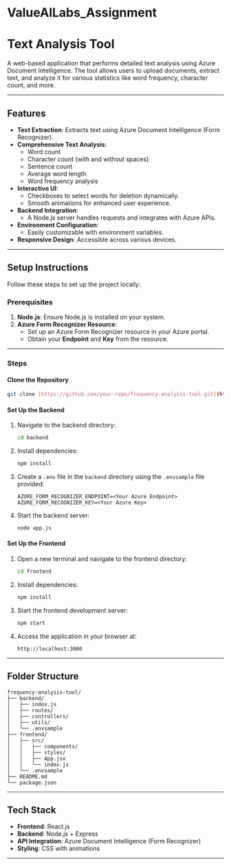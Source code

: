 # ValueAlLabs_Assignment

# **Text Analysis Tool**

A web-based application that performs detailed text analysis using Azure Document Intelligence. The tool allows users to upload documents, extract text, and analyze it for various statistics like word frequency, character count, and more.

---

## **Features**
- **Text Extraction**: Extracts text using Azure Document Intelligence (Form Recognizer).
- **Comprehensive Text Analysis**:
  - Word count
  - Character count (with and without spaces)
  - Sentence count
  - Average word length
  - Word frequency analysis
- **Interactive UI**:
  - Checkboxes to select words for deletion dynamically.
  - Smooth animations for enhanced user experience.
- **Backend Integration**:
  - A Node.js server handles requests and integrates with Azure APIs.
- **Environment Configuration**:
  - Easily customizable with environment variables.
- **Responsive Design**: Accessible across various devices.

---

## **Setup Instructions**

Follow these steps to set up the project locally:

### **Prerequisites**
1. **Node.js**: Ensure Node.js is installed on your system.
2. **Azure Form Recognizer Resource**:
   - Set up an Azure Form Recognizer resource in your Azure portal.
   - Obtain your **Endpoint** and **Key** from the resource.

---

### **Steps**

#### **Clone the Repository**
```bash
git clone [https://github.com/your-repo/frequency-analysis-tool.git](https://github.com/i-m-Paras/ValueAlLabs_Assignment.git)
```

#### **Set Up the Backend**

1. Navigate to the backend directory:
   ```bash
   cd backend
   ```

2. Install dependencies:
   ```bash
   npm install
   ```

3. Create a `.env` file in the `backend` directory using the `.envsample` file provided:
   ```
   AZURE_FORM_RECOGNIZER_ENDPOINT=<Your Azure Endpoint>
   AZURE_FORM_RECOGNIZER_KEY=<Your Azure Key>
   ```

4. Start the backend server:
   ```bash
   node app.js
   ```

#### **Set Up the Frontend**

1. Open a new terminal and navigate to the frontend directory:
   ```bash
   cd frontend
   ```

2. Install dependencies:
   ```bash
   npm install
   ```

3. Start the frontend development server:
   ```bash
   npm start
   ```

4. Access the application in your browser at:
   ```text
   http://localhost:3000
   ```

---

## **Folder Structure**

```
frequency-analysis-tool/
├── backend/
│   ├── index.js
│   ├── routes/
│   ├── controllers/
│   ├── utils/
│   └── .envsample
├── frontend/
│   ├── src/
│   │   ├── components/
│   │   ├── styles/
│   │   ├── App.jsx
│   │   └── index.js
│   └── .envsample
├── README.md
└── package.json
```

---

## **Tech Stack**
- **Frontend**: React.js
- **Backend**: Node.js + Express
- **API Integration**: Azure Document Intelligence (Form Recognizer)
- **Styling**: CSS with animations

---

